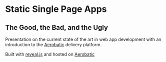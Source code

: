 # Static Single Page Apps
## The Good, the Bad, and the Ugly

Presentation on the current state of the art in web app development with an introduction to the [Aerobatic](http://www.aerobatic.io) delivery platform.

Built with [reveal.js](http://lab.hakim.se/reveal-js/) and hosted on [Aerobatic](http://www.aerobatic.io)
